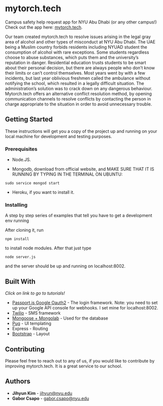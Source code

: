 # mytorch.tech

Campus safety help request app for NYU Abu Dhabi (or any other campus!) Check out the app here: [mytorch.tech](https://mytorchtech.herokuapp.com).

Our team created mytorch.tech to resolve issues arising in the legal gray area of alcohol and other types of misconduct at NYU Abu Dhabi. The UAE being a Muslim country forbids residents including NYUAD student the consumption of alcohol with rare exceptions. Some students regardless choose to abuse substances, which puts them and the university’s reputation in danger. Residential education trusts students to be smart about their personal decision, but there are always people who don’t know their limits or can’t control themselves. Most years went by with a few incidents, but last year oblivious freshmen called the ambulance without notifying the school, which resulted in a legally difficult situation. The administration’s solution was to crack down on any dangerous behaviour. Mytorch.tech offers an alternative conflict resolution method, by opening communication channels to resolve conflicts by contacting the person in charge appropriate to the situation in order to avoid unnecessary trouble.

## Getting Started

These instructions will get you a copy of the project up and running on your local machine for development and testing purposes.

### Prerequisites

- Node.JS.

- Mongodb, download from official website, and MAKE SURE THAT IT IS RUNNING BY TYPING IN THE TERMINAL ON UBUNTU:

```
sudo service mongod start
```
- Heroku, if you want to install it.

### Installing

A step by step series of examples that tell you have to get a development env running

After cloning it, run

```
npm install
```
to install node modules. After that just type 

```
node server.js
```
and the server should be up and running on localhost:8002.
 

## Built With 
*Click on link to go to tutorials!*

* [Passport.js Google Oauth2](https://github.com/mstade/passport-google-oauth2) - The login framework. Note: you need to set up your Google API console for webhooks. I set mine for localhost:8002.
* [Twilio](https://support.twilio.com/hc/en-us/articles/235288367-Receiving-two-way-SMS-messages-with-Twilio) - SMS framework
* [Mongoose + Mongolab](http://mongoosejs.com/) - Used for the database
* [Pug](https://pugjs.org/api/getting-started.html) - UI templating
* Express - Routing
* [Bootstrap](https://v4-alpha.getbootstrap.com/) - Layout

## Contributing

Please feel free to reach out to any of us, if you would like to contribute by improving mytorch.tech. It is a great service to our school.


## Authors

* **Jihyun Kim** - jihyun@nyu.edu
* **Gabor Csapo** - gabor.csapo@nyu.edu
